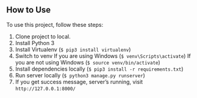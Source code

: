 ## How to Use
To use this project, follow these steps:
1. Clone project to local.
2. Install Python 3
3. Install Virtualenv (`$ pip3 install virtualenv`)
4. Switch to venv
  If you are using Windows (`$ venv\Scripts\activate`)
  If you are not using Windows (`$ source venv/bin/activate`)
5. Install dependencies locally (`$ pip3 install -r requirements.txt`)
6. Run server locally (`$ python3 manage.py runserver`)
7. If you get success message, server’s running, visit `http://127.0.0.1:8000/`
